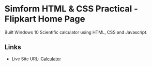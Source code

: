 # Simform HTML & CSS Practical - Flipkart Home Page

Built Windows 10 Scientific calculator using HTML, CSS and Javascript.

## Links

- Live Site URL: [Calculator](https://smit202.github.io/Scientific_calculator/)

